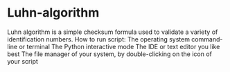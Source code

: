 # Luhn-algorithm

Luhn algorithm is a simple checksum formula used to validate a variety of identification numbers.
How to run script:
The operating system command-line or terminal
The Python interactive mode
The IDE or text editor you like best
The file manager of your system, by double-clicking on the icon of your script
